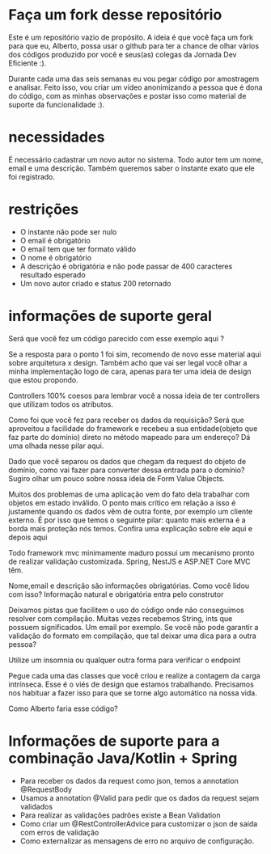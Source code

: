 # Faça um fork desse repositório

Este é um repositório vazio de propósito. A ideia é que você faça um fork para que eu, Alberto, possa usar o github para ter a chance de olhar vários dos códigos produzido por você e seus(as) colegas da Jornada Dev Eficiente :). 

Durante cada uma das seis semanas eu vou pegar código por amostragem e analisar. Feito isso, vou criar um vídeo anonimizando a pessoa que é dona do código, com as minhas observações e postar isso como material de suporte da funcionalidade :). 

# necessidades
  É necessário cadastrar um novo autor no sistema. Todo autor tem um nome, email e uma descrição. Também queremos saber o instante exato que ele foi registrado.

# restrições
 - O instante não pode ser nulo
 - O email é obrigatório
 - O email tem que ter formato válido
 - O nome é obrigatório
 - A descrição é obrigatória e não pode passar de 400 caracteres
  resultado esperado
 - Um novo autor criado e status 200 retornado
  
 # informações de suporte geral
  
  
  Será que você fez um código parecido com esse exemplo aqui ?
  
  Se a resposta para o ponto 1 foi sim, recomendo de novo esse material aqui sobre arquitetura x design. Também acho que vai ser legal você olhar a minha implementação logo de cara, apenas para ter uma ideia de design que estou propondo.
  
  Controllers 100% coesos para lembrar você a nossa ideia de ter controllers que utilizam todos os atributos.
  
  Como foi que você fez para receber os dados da requisição? Será que aproveitou a facilidade do framework e recebeu a sua entidade(objeto que faz parte do domínio) direto no método mapeado para um endereço? Dá uma olhada nesse pilar aqui.
  
  Dado que você separou os dados que chegam da request do objeto de domínio, como vai fazer para converter dessa entrada para o domínio? Sugiro olhar um pouco sobre nossa ideia de Form Value Objects.
  
  Muitos dos problemas de uma aplicação vem do fato dela trabalhar com objetos em estado inválido. O ponto mais crítico em relação a isso é justamente quando os dados vêm de outra fonte, por exemplo um cliente externo. É por isso que temos o seguinte pilar: quanto mais externa é a borda mais proteção nós temos. Confira uma explicação sobre ele aqui e depois aqui
  
  Todo framework mvc minimamente maduro possui um mecanismo pronto de realizar validação customizada. Spring, NestJS e ASP.NET Core MVC têm.
  
  Nome,email e descrição são informações obrigatórias. Como você lidou com isso? Informação natural e obrigatória entra pelo construtor
  
  Deixamos pistas que facilitem o uso do código onde não conseguimos resolver com compilação. Muitas vezes recebemos String, ints que possuem significados. Um email por exemplo. Se você não pode garantir a validação do formato em compilação, que tal deixar uma dica para a outra pessoa?
  
  Utilize um insomnia ou qualquer outra forma para verificar o endpoint
  
  Pegue cada uma das classes que você criou e realize a contagem da carga intrínseca. Esse é o viés de design que estamos trabalhando. Precisamos nos habituar a fazer isso para que se torne algo automático na nossa vida.
  
  Como Alberto faria esse código?
  
  
  # Informações de suporte para a combinação Java/Kotlin + Spring
  - Para receber os dados da request como json, temos a annotation @RequestBody
  - Usamos a annotation @Valid para pedir que os dados da request sejam validados
  - Para realizar as validações padrões existe a Bean Validation
  - Como criar um @RestControllerAdvice para customizar o json de saída com erros de validação
  - Como externalizar as mensagens de erro no arquivo de configuração.
